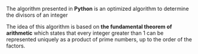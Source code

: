 The algorithm presented in **Python** is an optimized algorithm to determine the divisors of an integer

The idea of this algorithm is based on **the fundamental theorem of arithmetic** which states that every integer greater than 1 can be represented uniquely as a product of prime numbers, up to the order of the factors.
